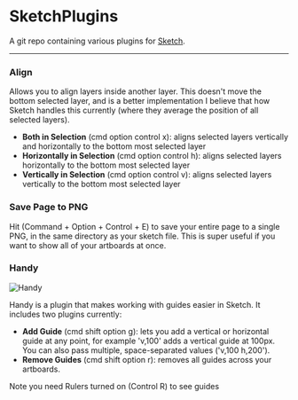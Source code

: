SketchPlugins
=============

A git repo containing various plugins for [Sketch](http://bohemiancoding.com/sketch/).

- - -

### Align
Allows you to align layers inside another layer. This doesn't move the bottom selected layer, and is a better implementation I believe that how Sketch handles this currently (where they average the position of all selected layers).

* __Both in Selection__ (cmd option control x): aligns selected layers vertically and horizontally to the bottom most selected layer
* __Horizontally in Selection__ (cmd option control h): aligns selected layers horizontally to the bottom most selected layer
* __Vertically in Selection__ (cmd option control v): aligns selected layers vertically to the bottom most selected layer

### Save Page to PNG
Hit (Command + Option + Control + E) to save your entire page to a single PNG, in the same directory as your sketch file. This is super useful if you want to show all of your artboards at once.

### Handy
![Handy](https://dl.dropboxusercontent.com/u/144234624/Sketch/handy.png)

Handy is a plugin that makes working with guides easier in Sketch. It includes two plugins currently:
* __Add Guide__ (cmd shift option g): lets you add a vertical or horizontal guide at any point, for example 'v,100' adds a vertical guide at 100px. You can also pass multiple, space-separated values ('v,100 h,200').
* __Remove Guides__ (cmd shift option r): removes all guides across your artboards.

Note you need Rulers turned on (Control R) to see guides 
